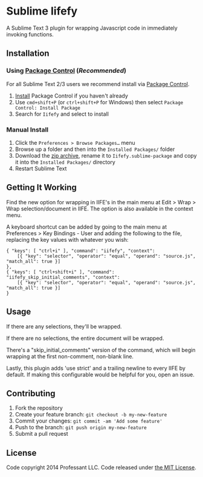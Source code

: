 # Sublime Iifefy

A Sublime Text 3 plugin for wrapping Javascript code in immediately invoking functions.

## Installation

### Using [Package Control][pkgcontrol] (*Recommended*)

For all Sublime Text 2/3 users we recommend install via [Package Control][pkgcontrol].

1. [Install][pkgcontrol-install] Package Control if you haven't already
2. Use `cmd+shift+P` (or `ctrl+shift+P` for Windows) then select `Package Control: Install Package`
3. Search for `Iifefy` and select to install

### Manual Install

1. Click the `Preferences > Browse Packages…` menu
2. Browse up a folder and then into the `Installed Packages/` folder
3. Download the [zip archive][zip], rename it to `Iifefy.sublime-package` and copy it into the `Installed Packages/` directory
4. Restart Sublime Text

## Getting It Working

Find the new option for wrapping in IIFE's in the main menu at Edit > Wrap > Wrap selection/document
in IIFE. The option is also available in the context menu.

A keyboard shortcut can be added by going to the main menu at Preferences > Key Bindings - User and
adding the following to the file, replacing the key values with whatever you wish:

```
{ "keys": [ "ctrl+i" ], "command": "iifefy", "context":
    [{ "key": "selector", "operator": "equal", "operand": "source.js", "match_all": true }]
},
{ "keys": [ "ctrl+shift+i" ], "command": "iifefy_skip_initial_comments", "context":
    [{ "key": "selector", "operator": "equal", "operand": "source.js", "match_all": true }]
}
```

## Usage

If there are any selections, they'll be wrapped.

If there are no selections, the entire document will be wrapped.

There's a "skip_initial_comments" version of the command, which will begin wrapping at the first
non-comment, non-blank line.

Lastly, this plugin adds 'use strict' and a trailing newline to every IIFE by default. If making
this configurable would be helpful for you, open an issue.

## Contributing

1. Fork the repository
2. Create your feature branch: `git checkout -b my-new-feature`
3. Commit your changes: `git commit -am 'Add some feature'`
4. Push to the branch: `git push origin my-new-feature`
5. Submit a pull request

## License

Code copyright 2014 Professant LLC. Code released under [the MIT License][license].

[pkgcontrol]: https://sublime.wbond.net
[pkgcontrol-install]: https://sublime.wbond.net/installation
[zip]: https://github.com/professant/sublime-iifefy/archive/master.zip
[license]: https://github.com/professant/sublime-iifefy/blob/master/LICENSE